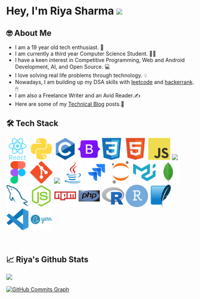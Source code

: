 <h1>Hey, I'm Riya Sharma <img src="https://raw.githubusercontent.com/MartinHeinz/MartinHeinz/master/wave.gif" width="30px"> </h1>

<h2>🤓 About Me</h2>

- I am a 19 year old tech enthusiast. 🤠
- I am currently a third year Computer Science Student. 👨‍🎓
- I have a keen interest in Competitive Programming, Web and Android Development, AI, and Open Source. 💻
- I love solving real life problems through technology. 💡
- Nowadays, I am building up my DSA skills with [leetcode](https://leetcode.com/riyasharma24/) and [hackerrank](https://www.hackerrank.com/theriyasharma24?hr_r=1).🖱
- I am also a Freelance Writer and an Avid Reader.✍
- Here are some of my [Technical Blog](https://medium.com/@theriyasharma24) posts.📜

<h2>🛠 Tech Stack</h2>

<img src="https://github.com/devicons/devicon/blob/master/icons/react/react-original-wordmark.svg" width=60> <img src="https://github.com/devicons/devicon/blob/master/icons/python/python-plain.svg" width=60> <img src="https://github.com/devicons/devicon/blob/master/icons/c/c-original.svg" width=60> <img src="https://github.com/devicons/devicon/blob/master/icons/bootstrap/bootstrap-original.svg" width=60><img src="https://github.com/devicons/devicon/blob/master/icons/css3/css3-original.svg" width=60> <img src="https://github.com/devicons/devicon/blob/master/icons/html5/html5-original.svg" width=60> <img src="https://github.com/devicons/devicon/blob/master/icons/javascript/javascript-original.svg" width=60> <img src="https://cdn.iconscout.com/icon/free/png-64/django-1-282754.png" width=60 color="white"> <img src="https://github.com/devicons/devicon/blob/master/icons/figma/figma-original.svg" width=60> <img src="https://github.com/devicons/devicon/blob/master/icons/git/git-original.svg" width=60> <img src="https://cdn-icons-png.flaticon.com/128/270/270798.png" width=60> <img src="https://github.com/devicons/devicon/blob/master/icons/java/java-original.svg" width=60> <img src="https://github.com/devicons/devicon/blob/master/icons/jira/jira-original.svg" width=60> <img src="https://github.com/devicons/devicon/blob/master/icons/jupyter/jupyter-original.svg" width=60> <img src="https://github.com/devicons/devicon/blob/master/icons/materialui/materialui-plain.svg" width=60> <img src="https://github.com/devicons/devicon/blob/master/icons/mongodb/mongodb-original.svg" width=60> <img src="https://github.com/devicons/devicon/blob/master/icons/mysql/mysql-original.svg" width=60> <img src="https://github.com/devicons/devicon/blob/master/icons/nodejs/nodejs-original.svg" width=60> <img src="https://github.com/devicons/devicon/blob/master/icons/npm/npm-original-wordmark.svg" width=60> <img src="https://github.com/devicons/devicon/blob/master/icons/php/php-original.svg" width=60> <img src="https://github.com/devicons/devicon/blob/master/icons/r/r-original.svg" width=60> <img src="https://github.com/devicons/devicon/blob/master/icons/rstudio/rstudio-original.svg" width=60> <img src="https://github.com/devicons/devicon/blob/master/icons/sqlite/sqlite-original.svg" width=60> <img src="https://github.com/devicons/devicon/blob/master/icons/vscode/vscode-original.svg" width=60> <img src="https://github.com/devicons/devicon/blob/master/icons/yarn/yarn-original-wordmark.svg" width=60> 

<img src="https://komarev.com/ghpvc/?username=theriyasharma24&style=flat-square&color=blue" alt=""/>



<h2>📈 Riya's Github Stats</h2>

<a href="http://www.github.com/theriyasharma24"><img src="https://github-readme-streak-stats.herokuapp.com/?user=theriyasharma24&stroke=ffffff&background=171717&ring=0891b2&fire=0891b2&currStreakNum=ffffff&currStreakLabel=0891b2&sideNums=ffffff&sideLabels=ffffff&dates=ffffff&hide_border=true" /></a>

<a href="http://www.github.com/theriyasharma24"><img src="https://activity-graph.herokuapp.com/graph?username=theriyasharma24&bg_color=171717&color=ffffff&line=0891b2&point=ffffff&area_color=171717&area=true&hide_border=true&custom_title=GitHub%20Commits%20Graph" alt="GitHub Commits Graph" /></a>







